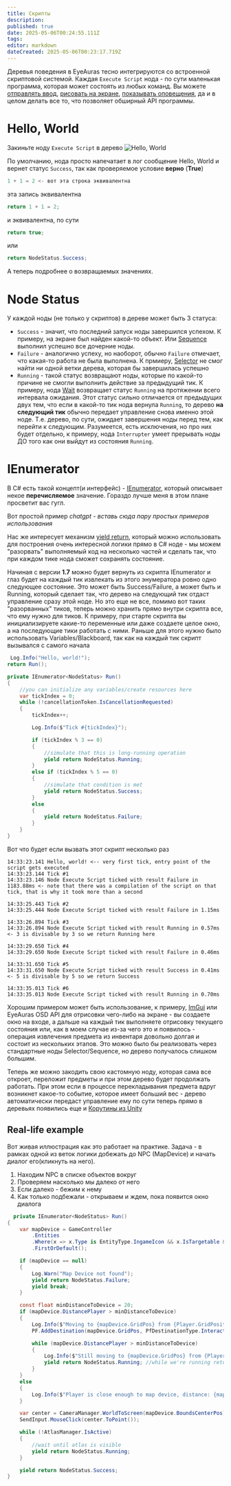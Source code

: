 ```yaml
---
title: Скрипты
description: 
published: true
date: 2025-05-06T00:24:55.111Z
tags: 
editor: markdown
dateCreated: 2025-05-06T00:23:17.719Z
---
```


Деревья поведения в EyeAuras тесно интегрируются со встроенной скриптовой системой. 
Каждая `Execute Script` нода - по сути маленькая программа, которая может состоять из любых команд. 
Вы можете [отправлять ввод](/en/scripting/api/ISendInputScriptingApi), [рисовать на экране](/en/scripting/examples/basic/osd-cursor), [показывать оповещения](/en/scripting/examples/basic/toast-wpf), да и в целом делать все то, что позволяет обширный API программы.

# Hello, World
Закиньте ноду `Execute Script` в дерево
![Hello, World](https://s3.eyeauras.net/media/2025/05/EyeAuras_VXPogkKRSJ.png)

По умолчанию, нода просто напечатает в лог сообщение Hello, World и вернет статус `Success`, так как проверяемое условие **верно** (**True**) 
```csharp
1 + 1 = 2 <- вот эта строка эквивалентна 
```
эта запись эквивалентна
```csharp
return 1 + 1 = 2;
```
и эквивалентна, по сути
```csharp
return true;
```
или
```csharp
return NodeStatus.Success;
```

А теперь подробнее о возвращаемых значениях.

# Node Status
У каждой ноды (не только у скриптов) в дереве может быть 3 статуса:
- `Success` - значит, что последний запуск ноды завершился успехом. К примеру, на экране был найден какой-то объект. Или [Sequence](/behavior-trees/nodes/sequence) выполнил успешно все дочерние ноды. 
- `Failure` - аналогично успеху, но наоборот, обычно `Failure` отмечает, что какая-то работа не была выполнена. К прмиеру, [Selector](/behavior-trees/nodes/selector) не смог найти ни одной ветки дерева, которая бы завершилась успешно
- `Running` - такой статус возвращают ноды, которые по какой-то причине не смогли выполнить действие за предыдущий тик. К примеру, нода [Wait](/behavior-trees/nodes/wait) возвращает статус `Running` на протяжении всего интервала ожидания. 
Этот статус сильно отличается от предыдущих двух тем, что если в какой-то тик нода вернула `Running`, то дерево **на следующий тик** обычно передает управление снова именно этой ноде. Т.е. дерево, по сути, ожидает завершения ноды перед тем, как перейти к следующим. 
Разумеется, есть исключения, но про них будет отдельно, к примеру, нода `Interrupter` умеет прерывать ноды ДО того как они выйдут из состояния `Running`. 

# IEnumerator
В C# есть такой концепт(и интерфейс) - [IEnumerator](https://learn.microsoft.com/en-us/dotnet/api/system.collections.ienumerator?view=net-9.0), который описывает некое **перечисляемое** значение. Гораздо лучше меня в этом плане просветит вас гугл. 

Вот простой пример
*chatgpt - вставь сюда пару простых примеров использования*

Нас же интересует механизм [yield return](https://learn.microsoft.com/en-us/dotnet/csharp/language-reference/statements/yield), который можно использовать для построения очень интересной логики прямо в C# ноде - мы можем "разорвать" выполняемый код на несколько частей и сделать так, что при каждом тике нода сможет сохранять состояние. 

Начиная с версии **1.7** можно будет вернуть из скрипта IEnumerator<NodeStatus> и глаз будет на каждый тик извлекать из этого энумератора ровно одно следующее состояние. Это может быть Success/Failure, а может быть и Running, который сделает так, что дерево на следующий тик отдаст управление сразу этой ноде.
Но это еще не все, помимо вот таких "разорванных" тиков, теперь можно хранить прямо внутри скрипта все, что ему нужно для тиков. 
К примеру, при старте скрипта вы инициализируете какие-то переменные или даже создаете целое окно, а на последующие тики работать с ними. Раньше для этого нужно было использовать Variables/Blackboard, так как на каждый тик скрипт вызывался с самого начала

```csharp
 Log.Info("Hello, world!");
return Run();

private IEnumerator<NodeStatus> Run()
{
    //you can initialize any variables/create resources here
    var tickIndex = 0;
    while (!cancellationToken.IsCancellationRequested)
    {
        tickIndex++;

        Log.Info($"Tick #{tickIndex}");

        if (tickIndex % 3 == 0)
        {
            //simulate that this is long-running operation
            yield return NodeStatus.Running;
        }
        else if (tickIndex % 5 == 0)
        {
            //simulate that condition is met
            yield return NodeStatus.Success;
        }
        else
        {
            yield return NodeStatus.Failure;
        }
    }
} 
```
Вот что будет если вызвать этот скрипт несколько раз
```
14:33:23.141 Hello, world! <-- very first tick, entry point of the script gets executed
14:33:23.144 Tick #1
14:33:23.146 Node Execute Script ticked with result Failure in 1183.88ms <- note that there was a compilation of the script on that tick, that is why it took more than a second

14:33:25.443 Tick #2
14:33:25.444 Node Execute Script ticked with result Failure in 1.15ms

14:33:26.894 Tick #3
14:33:26.894 Node Execute Script ticked with result Running in 0.57ms <- 3 is divisable by 3 so we return Running here

14:33:29.650 Tick #4
14:33:29.650 Node Execute Script ticked with result Failure in 0.46ms

14:33:31.650 Tick #5
14:33:31.650 Node Execute Script ticked with result Success in 0.41ms <- 5 is divisable by 5 so we return Success

14:33:35.013 Tick #6
14:33:35.013 Node Execute Script ticked with result Running in 0.70ms
```

Хорошим примером может быть использование, к примеру, [ImGui](/en/scripting/examples/basic/imgui-cursor) или EyeAuras OSD API для отрисовки чего-либо на экране - вы создаете окно на входе, а дальше на каждый тик выполняете отрисовку текущего состояния
или, как в моем случае из-за чего это и появилось - операция извлечения предмета из инвентаря довольно долгая и состоит из нескольких этапов. Это можно было бы реализовать через стандартные ноды Selector/Sequence, но дерево получалось слишком большим.
  
Теперь же можно закодить свою кастомную ноду, которая сама все откроет, переложит предметы и при этом дерево будет продолжать работать. При этом если в процессе перекладывания предмета вдруг возникнет какое-то событие, которое имеет больший вес - дерево автоматически передаст управление ему 
по сути теперь прямо в деревьях появились еще и [Корутины из Unity](https://docs.unity3d.com/6000.1/Documentation/Manual/coroutines.html) 

## Real-life example
Вот живая иллюстрация как это работает на практике. Задача - в рамках одной из веток логики добежать до NPC (MapDevice) и начать диалог его(кликнуть на него). 
1) Находим NPC в списке объектов вокруг
2) Проверяем насколько мы далеко от него
3) Если далеко - бежим к нему
4) Как только подбежали - открываем и ждем, пока появится окно диалога  

```csharp
  private IEnumerator<NodeStatus> Run()
{
    var mapDevice = GameController
        .Entities
        .Where(x => x.Type is EntityType.IngameIcon && x.IsTargetable && x.TryGetComponent<MinimapIcon>(out var minimapIcon) && minimapIcon.Name == "MapDevice")
        .FirstOrDefault();

    if (mapDevice == null)
    {
        Log.Warn("Map Device not found");
        yield return NodeStatus.Failure;
        yield break;
    }

    const float minDistanceToDevice = 20;
    if (mapDevice.DistancePlayer > minDistanceToDevice)
    {
        Log.Info($"Moving to {mapDevice.GridPos} from {Player.GridPosition}");
        PF.AddDestination(mapDevice.GridPos, PfDestinationType.Interact, minDistanceToDevice);

        while (mapDevice.DistancePlayer > minDistanceToDevice)
        {
            Log.Info($"Still moving to {mapDevice.GridPos} from {Player.GridPosition}, distance: {mapDevice.DistancePlayer}");
            yield return NodeStatus.Running; //while we're running return... Running
        }
    }
    else
    {
        Log.Info($"Player is close enough to map device, distance: {mapDevice.DistancePlayer}");
    }

    var center = CameraManager.WorldToScreen(mapDevice.BoundsCenterPos);
    SendInput.MouseClick(center.ToPoint());

    while (!AtlasManager.IsActive)
    {
        //wait until atlas is visible
        yield return NodeStatus.Running;
    }

    yield return NodeStatus.Success;
}
```